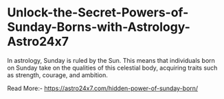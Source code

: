 # Unlock-the-Secret-Powers-of-Sunday-Borns-with-Astrology-Astro24x7
In astrology, Sunday is ruled by the Sun. This means that individuals born on Sunday take on the qualities of this celestial body, acquiring traits such as strength, courage, and ambition.

Read More:- https://astro24x7.com/hidden-power-of-sunday-born/
